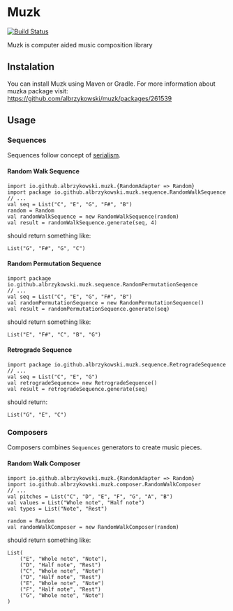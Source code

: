 Muzk
===========

[![Build Status](https://travis-ci.com/albrzykowski/muzk.svg?branch=master)](https://travis-ci.com/albrzykowski/muzk)

Muzk is computer aided music composition library

## Instalation
You can install Muzk using Maven or Gradle. For more information about muzka package visit: https://github.com/albrzykowski/muzk/packages/261539

## Usage
### Sequences
Sequences follow concept of [serialism](https://en.wikipedia.org/wiki/Serialism).
#### Random Walk Sequence
```
import io.github.albrzykowski.muzk.{RandomAdapter => Random}
import package io.github.albrzykowski.muzk.sequence.RandomWalkSequence
// ...
val seq = List("C", "E", "G", "F#", "B")
random = Random
val randomWalkSequence = new RandomWalkSequence(random)
val result = randomWalkSequence.generate(seq, 4)
```
should return something like:
```
List("G", "F#", "G", "C")
```
#### Random Permutation Sequence
```
import package io.github.albrzykowski.muzk.sequence.RandomPermutationSeqence
// ...
val seq = List("C", "E", "G", "F#", "B")
val randomPermutationSequence = new RandomPermutationSequence()
val result = randomPermutationSequence.generate(seq)
```
should return something like:
```
List("E", "F#", "C", "B", "G")
```
#### Retrograde Sequence
```
import package io.github.albrzykowski.muzk.sequence.RetrogradeSequence
// ...
val seq = List("C", "E", "G")
val retrogradeSequence= new RetrogradeSequence()
val result = retrogradeSequence.generate(seq)
```
should return:
```
List("G", "E", "C")
```
### Composers
Composers combines `Sequences` generators to create music pieces. 
#### Random Walk Composer
```
import io.github.albrzykowski.muzk.{RandomAdapter => Random}
import io.github.albrzykowski.muzk.composer.RandomWalkComposer
// ...
val pitches = List("C", "D", "E", "F", "G", "A", "B")
val values = List("Whole note", "Half note")
val types = List("Note", "Rest")

random = Random
val randomWalkComposer = new RandomWalkComposer(random)
```
should return something like:
```
List(
    ("E", "Whole note", "Note"),
    ("D", "Half note", "Rest")
    ("C", "Whole note", "Note")
    ("D", "Half note", "Rest")
    ("E", "Whole note", "Note")
    ("F", "Half note", "Rest")
    ("G", "Whole note", "Note")
)
```